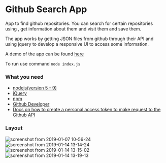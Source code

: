 # Github Search App

App to find github repositories. You can search for certain repositories using , get information about them and visit them and save them.

The app works by getting JSON files from github through their API and using jquery to develop a responsive UI to access some information.

A demo of the app can be found [here](https://github-favourites2.herokuapp.com/) 

To run use command `node index.js`

### What you need
- [nodejs(version 5 - 9)](https://nodejs.org/en/)
- [jQuery](https://jquery.com/)
- [npm](https://www.npmjs.com/)
- [Github Developer](https://developer.github.com/)
- [Docs on how to create a personal access token to make request to the Github API](https://help.github.com/articles/creating-a-personal-access-token-for-the-command-line/)

### Layout
![screenshot from 2019-01-07 10-56-24](https://user-images.githubusercontent.com/15314851/50777978-e89dcd80-126a-11e9-99e4-73e442d4791d.png)
![screenshot from 2019-01-14 13-14-24](https://user-images.githubusercontent.com/15314851/51131968-181a8000-17ff-11e9-9f90-17aad11dc32f.png)
![screenshot from 2019-01-14 13-15-02](https://user-images.githubusercontent.com/15314851/51131985-223c7e80-17ff-11e9-8c95-d822ea7fd202.png)
![screenshot from 2019-01-14 13-19-13](https://user-images.githubusercontent.com/15314851/51131991-25d00580-17ff-11e9-987c-077c9c0e6a05.png)

